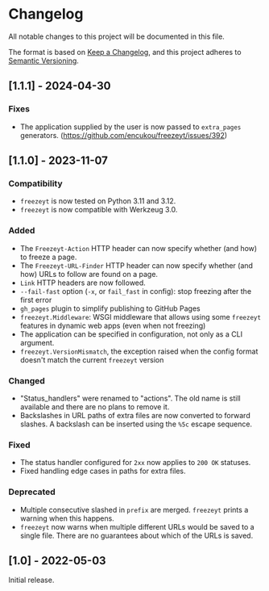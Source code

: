 # Changelog

All notable changes to this project will be documented in this file.

The format is based on [Keep a Changelog](https://keepachangelog.com/en/1.0.0/),
and this project adheres to [Semantic Versioning](https://semver.org/spec/v2.0.0.html).


## [1.1.1] - 2024-04-30

### Fixes

* The application supplied by the user is now passed to `extra_pages`
  generators. (https://github.com/encukou/freezeyt/issues/392)

## [1.1.0] - 2023-11-07

### Compatibility

* `freezeyt` is now tested on Python 3.11 and 3.12.
* `freezeyt` is now compatible with Werkzeug 3.0.

### Added

* The `Freezeyt-Action` HTTP header can now specify whether (and how) to freeze
  a page.
* The `Freezeyt-URL-Finder` HTTP header can now specify whether (and how)
  URLs to follow are found on a page.
* `Link` HTTP headers are now followed.
* `--fail-fast` option (`-x`, or `fail_fast` in config): stop freezing after
  the first error
* `gh_pages` plugin to simplify publishing to GitHub Pages
* `freezeyt.Middleware`: WSGI middleware that allows using some `freezeyt`
  features in dynamic web apps (even when not freezing)
* The application can be specified in configuration, not only as a CLI
  argument.
* `freezeyt.VersionMismatch`, the exception raised when the config format
  doesn't match the current `freezeyt` version

### Changed

* "Status_handlers" were renamed to "actions".
  The old name is still available and there are no plans to remove it.
* Backslashes in URL paths of extra files are now converted to forward slashes.
  A backslash can be inserted using the `%5c` escape sequence.

### Fixed

* The status handler configured for `2xx` now applies to `200 OK` statuses.
* Fixed handling edge cases in paths for extra files.

### Deprecated

* Multiple consecutive slashed in `prefix` are merged. `freezeyt` prints a
  warning when this happens.
* `freezeyt` now warns when multiple different URLs would be saved to a single
  file. There are no guarantees about which of the URLs is saved.


## [1.0] - 2022-05-03

Initial release.

